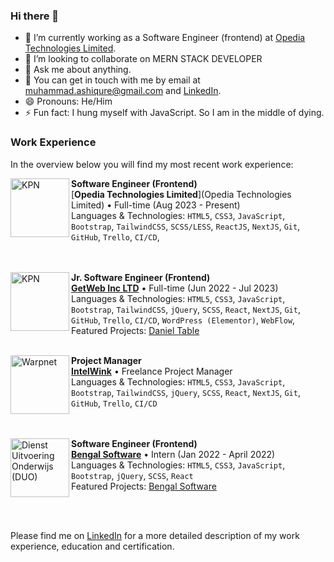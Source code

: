 ### Hi there 👋

- 🔭 I’m currently working as a Software Engineer (frontend) at [Opedia Technologies Limited](https://opediatech.com/).
- 👯 I’m looking to collaborate on MERN STACK DEVELOPER
- 💬 Ask me about anything.
- 💬 You can get in touch with me by email at [muhammad.ashiqure@gmail.com](mailto:muhammad.ashiqure@gmail.com) and [LinkedIn](https://www.linkedin.com/in/muhammadashiqurrahman/).
- 😄 Pronouns: He/Him
- ⚡ Fun fact: I hung myself with JavaScript. So I am in the middle of dying.

### Work Experience

In the overview below you will find my most recent work experience:

[<img align="left" height="94px" width="94px" alt="KPN" src="https://github.com/muhammadashiqurrahman/muhammadashiqurrahman/blob/main/images/opedia.jpg?raw=true"/>](https://opediatech.com/)

**Software Engineer (Frontend)** \
[**Opedia Technologies Limited**](Opedia Technologies Limited) • Full-time (Aug 2023 - Present) \
Languages & Technologies: `HTML5`, `CSS3`, `JavaScript`, `Bootstrap`, `TailwindCSS`, `SCSS/LESS`, `ReactJS`, `NextJS`, `Git`, `GitHub`, `Trello`, `CI/CD`, \
<br/>
<br/>

[<img align="left" height="94px" width="94px" alt="KPN" src="https://github.com/muhammadashiqurrahman/muhammadashiqurrahman/blob/main/images/getweb.jpg?raw=true"/>](https://www.getwebinc.com/)

**Jr. Software Engineer (Frontend)** \
[**GetWeb Inc LTD**](https://www.getwebinc.com/) • Full-time (Jun 2022 - Jul 2023) \
Languages & Technologies: `HTML5`, `CSS3`, `JavaScript`, `Bootstrap`, `TailwindCSS`, `jQuery`, `SCSS`, `React`, `NextJS`, `Git`, `GitHub`, `Trello`, `CI/CD`, `WordPress (Elementor)`, `WebFlow`, \
Featured Projects: [Daniel Table](https://muhammadashiqurrahman.github.io/daniel-table/)
<br/>
<br/>

[<img align="left" height="94px" width="94px" alt="Warpnet" src="https://github.com/muhammadashiqurrahman/muhammadashiqurrahman/blob/main/images/intelwink.png?raw=true"/>](https://intelwink.com/)

**Project Manager** \
[**IntelWink**](https://intelwink.com/) • Freelance Project Manager \
Languages & Technologies: `HTML5`, `CSS3`, `JavaScript`, `Bootstrap`, `TailwindCSS`, `jQuery`, `SCSS`, `React`, `NextJS`, `Git`, `GitHub`, `Trello`, `CI/CD` \
<br/>
<br/>

[<img align="left" height="94px" width="94px" alt="Dienst Uitvoering Onderwijs (DUO)" src="https://github.com/muhammadashiqurrahman/muhammadashiqurrahman/blob/main/images/bengalsoft.png?raw=true"/>](https://www.bengalsoftware.com/)

**Software Engineer (Frontend)** \
[**Bengal Software**](https://www.bengalsoftware.com/) • Intern (Jan 2022 - April 2022) \
Languages & Technologies: `HTML5`, `CSS3`, `JavaScript`, `Bootstrap`, `jQuery`, `SCSS`, `React` \
Featured Projects: [Bengal Software](https://www.bengalsoftware.com/)

<br/>
<br/>

Please find me on [LinkedIn](https://www.linkedin.com/in/muhammadashiqurrahman/) for a more detailed description of my work experience, education and certification.
